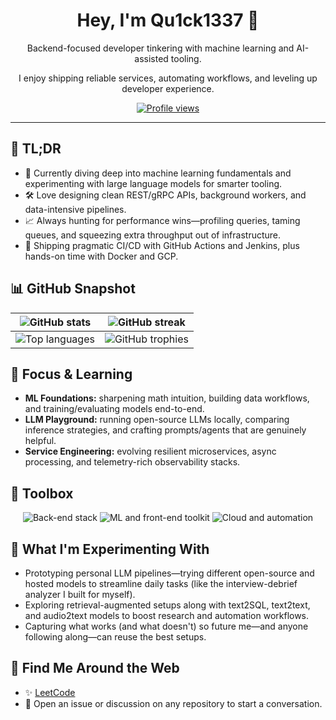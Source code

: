 <div align="center">
  <h1>Hey, I'm Qu1ck1337 👋</h1>
  <p>Backend-focused developer tinkering with machine learning and AI-assisted tooling.</p>
  <p>I enjoy shipping reliable services, automating workflows, and leveling up developer experience.</p>
  <a href="https://komarev.com/ghpvc/?username=Qu1ck1337">
    <img src="https://komarev.com/ghpvc/?username=Qu1ck1337&style=flat-square&color=blueviolet" alt="Profile views" />
  </a>
</div>

---

## 🧾 TL;DR

- 🧠 Currently diving deep into machine learning fundamentals and experimenting with large language models for smarter tooling.
- 🛠️ Love designing clean REST/gRPC APIs, background workers, and data-intensive pipelines.
- 📈 Always hunting for performance wins—profiling queries, taming queues, and squeezing extra throughput out of infrastructure.
- 🔁 Shipping pragmatic CI/CD with GitHub Actions and Jenkins, plus hands-on time with Docker and GCP.

## 📊 GitHub Snapshot

| <img src="https://github-readme-stats.vercel.app/api?username=Qu1ck1337&show_icons=true&theme=tokyonight&hide_border=true" alt="GitHub stats" /> | <img src="https://streak-stats.demolab.com?user=Qu1ck1337&theme=tokyonight&hide_border=true" alt="GitHub streak" /> |
| --- | --- |
| <img src="https://github-readme-stats.vercel.app/api/top-langs/?username=Qu1ck1337&layout=compact&theme=tokyonight&hide_border=true" alt="Top languages" /> | <img src="https://github-profile-trophy.vercel.app/?username=Qu1ck1337&theme=tokyonight&no-frame=true&column=3&margin-w=15&margin-h=15" alt="GitHub trophies" /> |

## 🧠 Focus & Learning

- **ML Foundations:** sharpening math intuition, building data workflows, and training/evaluating models end-to-end.
- **LLM Playground:** running open-source LLMs locally, comparing inference strategies, and crafting prompts/agents that are genuinely helpful.
- **Service Engineering:** evolving resilient microservices, async processing, and telemetry-rich observability stacks.

## 🧰 Toolbox

<div align="center">
  <img src="https://skillicons.dev/icons?i=python,fastapi,django,postgresql,redis,mongodb,sqlite,git,docker,linux&perline=5" alt="Back-end stack" />
  <img src="https://skillicons.dev/icons?i=pytorch,tensorflow,sklearn,opencv,react,js,ts,html,css,bootstrap&perline=5" alt="ML and front-end toolkit" />
  <img src="https://skillicons.dev/icons?i=gcp,githubactions,jenkins,bash&perline=4" alt="Cloud and automation" />
</div>

## 🧪 What I'm Experimenting With

- Prototyping personal LLM pipelines—trying different open-source and hosted models to streamline daily tasks (like the interview-debrief analyzer I built for myself).
- Exploring retrieval-augmented setups along with text2SQL, text2text, and audio2text models to boost research and automation workflows.
- Capturing what works (and what doesn't) so future me—and anyone following along—can reuse the best setups.

## 🔗 Find Me Around the Web

- ✨ [LeetCode](https://leetcode.com/u/Qu1ck_1337/)
- 💬 Open an issue or discussion on any repository to start a conversation.

<!--
**Qu1ck1337/Qu1ck1337** is a ✨ _special_ ✨ repository because its `README.md` (this file) appears on your GitHub profile.

Here are some ideas to get you started:

- 🔭 I’m currently working on ...
- 🌱 I’m currently learning ...
- 👯 I’m looking to collaborate on ...
- 🤔 I’m looking for help with ...
- 💬 Ask me about ...
- 📫 How to reach me: ...
- 😄 Pronouns: ...
- ⚡ Fun fact: ...
-->
